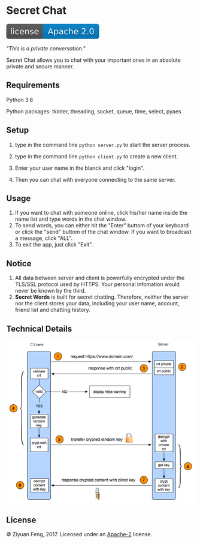 # Secret Chat
[![GitHub license](./img/apache2.svg)]()

*"This is a private conversation."*

Secret Chat allows you to chat with your important ones in an absolute private and secure manner.

Requirements
------
Python 3.6

Python packages:
tkinter, threading, socket, queue, time, select, pyaes


Setup
------
1. type in the command line `python server.py` to start the server process.

2. type in the command line `python client.py` to create a new client.

3. Enter your user name in the blanck and click "login".

4. Then you can chat with everyone connecting to the same server.

Usage
------
1. If you want to chat with someone online, click his/her name inside the name list and type words in the chat window.
2. To send words, you can either hit the "Enter" buttom of your keyboard or click the "send" buttom of the chat window. If you want to broadcast a message, click "ALL".
3. To exit the app, just click "Exit".

Notice
------
1. All data between server and client is powerfully encrypted under the TLS/SSL protocol used by HTTPS. Your personal infomation would never be known by the third.
2. **Secret Words** is built for secret chatting. Therefore, neither the server nor the client stores your data, including your user name, account, friend list and chatting history. 

Technical Details
------
![](./img/HTTPS.png)


License
-------
© Ziyuan Feng, 2017. Licensed under an [Apache-2](./LICENSE) license.

